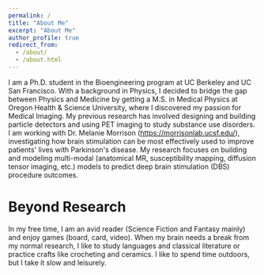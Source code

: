 ```yaml
---
permalink: /
title: "About Me"
excerpt: "About Me"
author_profile: true
redirect_from: 
  - /about/
  - /about.html
---
```


I am a Ph.D. student in the Bioengineering program at UC Berkeley and UC San Francisco. With a background in Physics, I decided to bridge the gap between Physics and Medicine by getting a M.S. in Medical Physics at Oregon Health & Science University, where I discovered my passion for Medical Imaging. My previous research has involved designing and building particle detectors and using PET imaging to study substance use disorders.
I am working with Dr. Melanie Morrison (https://morrisonlab.ucsf.edu/), investigating how brain stimulation can be most effectively used to improve patients' lives with Parkinson's disease. My research focuses on building and modeling multi-modal (anatomical MR, susceptibility mapping, diffusion tensor imaging, etc.) models to predict deep brain stimulation (DBS) procedure outcomes.

Beyond Research
======
In my free time, I am an avid reader (Science Fiction and Fantasy mainly) and enjoy games (board, card, video). When my brain needs a break from my normal research, I like to study languages and classical literature or practice crafts like crocheting and ceramics. 
I like to spend time outdoors, but I take it slow and leisurely. 

